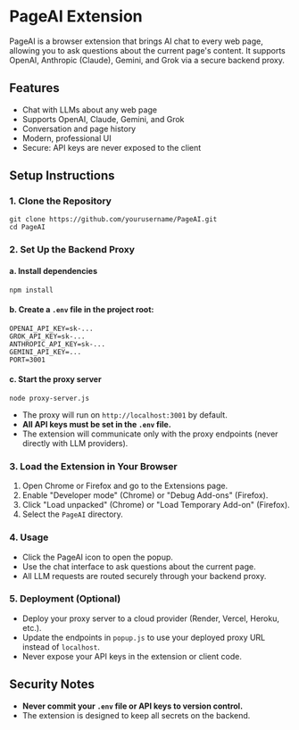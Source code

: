 # PageAI Extension

PageAI is a browser extension that brings AI chat to every web page, allowing you to ask questions about the current page's content. It supports OpenAI, Anthropic (Claude), Gemini, and Grok via a secure backend proxy.

## Features

-   Chat with LLMs about any web page
-   Supports OpenAI, Claude, Gemini, and Grok
-   Conversation and page history
-   Modern, professional UI
-   Secure: API keys are never exposed to the client

## Setup Instructions

### 1. Clone the Repository

```
git clone https://github.com/yourusername/PageAI.git
cd PageAI
```

### 2. Set Up the Backend Proxy

#### a. Install dependencies

```
npm install
```

#### b. Create a `.env` file in the project root:

```
OPENAI_API_KEY=sk-...
GROK_API_KEY=sk-...
ANTHROPIC_API_KEY=sk-...
GEMINI_API_KEY=...
PORT=3001
```

#### c. Start the proxy server

```
node proxy-server.js
```

-   The proxy will run on `http://localhost:3001` by default.
-   **All API keys must be set in the `.env` file.**
-   The extension will communicate only with the proxy endpoints (never directly with LLM providers).

### 3. Load the Extension in Your Browser

1. Open Chrome or Firefox and go to the Extensions page.
2. Enable "Developer mode" (Chrome) or "Debug Add-ons" (Firefox).
3. Click "Load unpacked" (Chrome) or "Load Temporary Add-on" (Firefox).
4. Select the `PageAI` directory.

### 4. Usage

-   Click the PageAI icon to open the popup.
-   Use the chat interface to ask questions about the current page.
-   All LLM requests are routed securely through your backend proxy.

### 5. Deployment (Optional)

-   Deploy your proxy server to a cloud provider (Render, Vercel, Heroku, etc.).
-   Update the endpoints in `popup.js` to use your deployed proxy URL instead of `localhost`.
-   Never expose your API keys in the extension or client code.

## Security Notes

-   **Never commit your `.env` file or API keys to version control.**
-   The extension is designed to keep all secrets on the backend.

